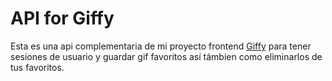 # API for Giffy

Esta es una api complementaria de mi proyecto frontend [Giffy](https://github.com/EnzoGRDev/Giphy-Clone) para tener sesiones de usuario y guardar gif favoritos así támbien como eliminarlos de tus favoritos.